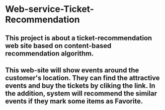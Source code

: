 # Web-service-Ticket-Recommendation
## This project is about a ticket-recommendation web site based on content-based recommendation algorithm. 
## This web-site will show events around the customer's location. They can find the attractive events and buy the tickets by cliking the link. In the addition, system will recommend the similar events if they mark some items as Favorite. 
